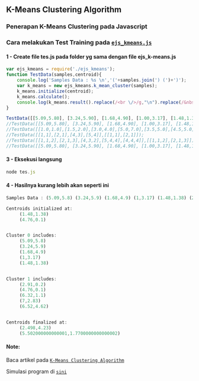 ## K-Means Clustering Algorithm

### Penerapan K-Means Clustering pada Javascript


### Cara melakukan Test Training pada [`ejs_kmeans.js`](https://github.com/ekojs/machine_learning/blob/master/unsupervised/ejs_kmeans.js)

#### 1 - Create file tes.js pada folder yg sama dengan file ejs_k-means.js
```javascript
var ejs_kmeans = require('./ejs_kmeans');
function TestData(samples,centroid){
	console.log('Samples Data : %s \n','('+samples.join(') (')+')');
	var k_means = new ejs_kmeans.k_mean_cluster(samples);
	k_means.initialize(centroid);
	k_means.calculate();
	console.log(k_means.result().replace(/<br \/>/g,"\n").replace(/&nbsp;/g,' ').replace(/<\/?strong>/g,''));
}

TestData([[5.09,5.80], [3.24,5.90], [1.68,4.90], [1.00,3.17], [1.48,1.38], [2.91,0.20], [4.76,0.10], [6.32,1.10], [7.00,2.83], [6.52,4.62]],[[1.48,1.38],[4.76,0.10]]);
//TestData([[5.09,5.80], [3.24,5.90], [1.68,4.90], [1.00,3.17], [1.48,1.38], [2.91,0.20], [4.76,0.10], [6.32,1.10], [7.00,2.83], [6.52,4.62]],[[5.09,5.80], [3.24,5.90]]);
//TestData([[1.0,1.0],[1.5,2.0],[3.0,4.0],[5.0,7.0],[3.5,5.0],[4.5,5.0],[3.5,4.5]],[[1,1],[5,7]]);
//TestData([[1,1],[2,1],[4,3],[5,4]],[[1,1],[2,1]]);
//TestData([[1,1,2],[2,1,3],[4,3,2],[5,4,4],[4,4,4]],[[1,1,2],[2,1,3]]);
//TestData([[5.09,5.80], [3.24,5.90], [1.68,4.90], [1.00,3.17], [1.48,1.38], [2.91,0.20], [4.76,0.10], [6.32,1.10], [7.00,2.83], [6.52,4.62]],[[5.09,5.80], [3.24,5.90], [1.68,4.90]]);
```

#### 3 - Eksekusi langsung
```javascript
node tes.js
```

#### 4 - Hasilnya kurang lebih akan seperti ini
```javascript
Samples Data : (5.09,5.8) (3.24,5.9) (1.68,4.9) (1,3.17) (1.48,1.38) (2.91,0.2) (4.76,0.1) (6.32,1.1) (7,2.83) (6.52,4.62)

Centroids initialized at:
     (1.48,1.38)
     (4.76,0.1)


Cluster 0 includes:
     (5.09,5.8)
     (3.24,5.9)
     (1.68,4.9)
     (1,3.17)
     (1.48,1.38)


Cluster 1 includes:
     (2.91,0.2)
     (4.76,0.1)
     (6.32,1.1)
     (7,2.83)
     (6.52,4.62)


Centroids finalized at:
     (2.498,4.23)
     (5.502000000000001,1.7700000000000002)
```


#### Note:
Baca artikel pada [`K-Means Clustering Algorithm`](http://ekojunaidisalam.com/2017/02/09/k-means-clustering-algorithm/)

Simulasi program di [`sini`](https://ekojs.github.io/ejs_k-means/)
